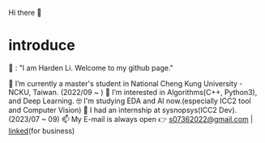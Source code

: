 


Hi there 👋
# introduce

🧑 : "I am Harden Li. Welcome to my github page."

🔭 I’m currently a master's student in National Cheng Kung University - NCKU, Taiwan. (2022/09 ~ )
🌱 I’m interested in Algorithms(C++, Python3), and Deep Learning.
🤓 I'm studying EDA and AI now.(especially ICC2 tool and Computer Vision)
💼 I had an internship at sysnopsys(ICC2 Dev). (2023/07 ~ 09)
📫 My E-mail is always open 👉 s07362022@gmail.com | [linked](https://www.linkedin.com/in/neintsu-li-69556b183/)(for business)

